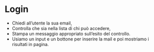 # Login
- Chiedi all’utente la sua email,
- Controlla che sia nella lista di chi può accedere,
- Stampa un messaggio appropriato sull’esito del controllo.
- Usiamo un input e un bottone per inserire la mail e poi mostriamo i risultati in pagina.
